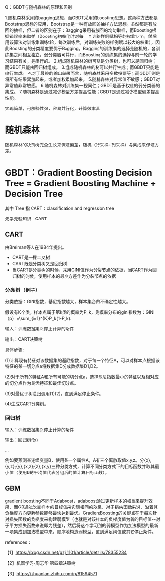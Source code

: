 Q：GBDT与随机森林的原理和区别

1.随机森林采用的bagging思想，而GBDT采用的boosting思想。这两种方法都是Bootstrap思想的应用，Bootstrap是一种有放回的抽样方法思想。虽然都是有放回的抽样，但二者的区别在于：Bagging采用有放回的均匀取样，而Boosting根据错误率来取样（Boosting初始化时对每一个训练样例赋相等的权重1／n，然后用该算法对训练集训练t轮，每次训练后，对训练失败的样例赋以较大的权重），因此Boosting的分类精度要优于Bagging。Bagging的训练集的选择是随机的，各训练集之间相互独立，弱分类器可并行，而Boosting的训练集的选择与前一轮的学习结果有关，是串行的。
2.组成随机森林的树可以是分类树，也可以是回归树；而GBDT只能由回归树组成。
3.组成随机森林的树可以并行生成；而GBDT只能是串行生成。
4.对于最终的输出结果而言，随机森林采用多数投票等；而GBDT则是将所有结果累加起来，或者加权累加起来。
5.随机森林对异常值不敏感；GBDT对异常值非常敏感。
6.随机森林对训练集一视同仁；GBDT是基于权值的弱分类器的集成。
7.随机森林是通过减少模型方差提高性能；GBDT是通过减少模型偏差提高性能。

实现简单，可解释性强，容易并行化，计算效率高

# 随机森林

随机森林的决策树完全生长来保证偏差，随机（行采样+列采样）与集成来保证方差。


# GBDT：Gradient Boosting Decision Tree = Gradient Boosting Machine + Decision Tree

其中 Tree 指 CART：classification and regression tree

先学先验知识：CART

## CART

由Breiman等人在1984年提出。

* CART是一棵二叉树  
* CART既是分类树又是回归树  
* 当CART是分类树的时候，采用GINI值作为分裂节点的依据，当CART作为回归树的时候，使用样本的最小方差作为分裂节点的依据  

### 分类树（例子）

分类依据：GINI指数，基尼指数越大，样本集合的不确定性越大。

假设有K个类，样本点属于第k类的概率为P_k，则概率分布的gini指数为：GINI（p）=\sum_{i=1}^{K}P_k(1-P_k).

输入：训练数据集D,停止计算的条件

输出：CART决策树

具体步骤:

(1)计算现有特征对该数据集的基尼指数，对于每一个特征A，可以对样本点根据该特征的某一切分点a将数据集D分成数据集D1,D2。

(2)对于所有的特征A和所有可能的切分点a，选择基尼指数最小的特征以及相对应的切分点作为最优特征和最佳切分点。

(3)对最优子树递归调用(1)(2)，直到满足停止条件。

(4)生成CART分类树。


### 回归树

输入：训练数据集D,停止计算的条件

输出：回归树f(x)

...

例如要预测某连续变量B，使用某一个属性A，A有三个离散取值x,y,z。分{x},{y,z};{y},{x,z};{z},{x,y}三种分类方式，计算不同分类方式下的目标函数并取其最小值（使用B的平均值代表分组后的值计算目标函数）。


## GBM

gradient boosting不同于Adaboost，adaboost通过更新样本的权重来提升效果，而GB通过改变样本的目标值来实现相同的效果。对于损失函数来说，沿着其负梯度方向更新参数能够最快达到最优。GradientBoosting的关键点在于每次针对损失函数的负梯度来构建弱模型（也就是对该样本的负梯度值为新的目标值--对于平方损失函数来说即为残差），然后将这个学习到的弱模型作为加法模型的最新一项集成到加法模型中来，顺序地构造弱模型，直到满足阈值或其它停止条件。

references：

【1】https://blog.csdn.net/gzj_1101/article/details/78355234

【2】机器学习-周志华 第四章决策树

【3】https://zhuanlan.zhihu.com/p/81594571
